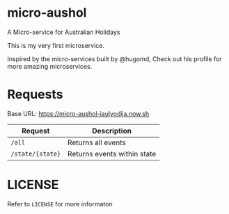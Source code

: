 # micro-aushol
A Micro-service for Australian Holidays 

This is my very first microservice.

Inspired by the micro-services built by @hugomd, Check out his profile for more amazing microservices.

# Requests
Base URL: https://micro-aushol-iaulyodija.now.sh

| Request | Description |
|---------|-------------|
| `/all`  | Returns all events |
| `/state/{state}` | Returns events within state |

# LICENSE
Refer to `LICENSE` for more informaton
